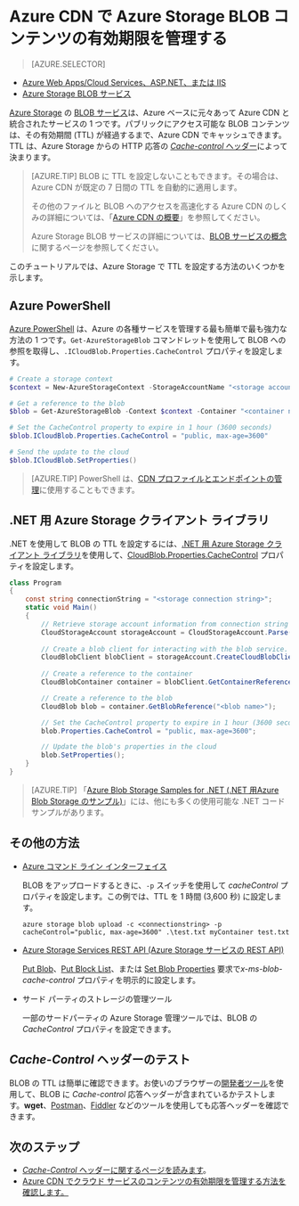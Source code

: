 <properties
 pageTitle="Azure CDN で Azure Storage BLOB コンテンツの有効期限を管理する | Microsoft Azure"
 description="Azure CDN キャッシュで BLOB の有効期限を制御するオプションについて説明します。"
 services="cdn"
 documentationCenter=""
 authors="camsoper"
 manager="erikre"
 editor=""/>
<tags
 ms.service="cdn"
 ms.workload="media"
 ms.tgt_pltfrm="na"
 ms.devlang="multiple"
 ms.topic="article"
 ms.date="09/15/2016"
 ms.author="casoper"/>


# Azure CDN で Azure Storage BLOB コンテンツの有効期限を管理する

> [AZURE.SELECTOR]
- [Azure Web Apps/Cloud Services、ASP.NET、または IIS](cdn-manage-expiration-of-cloud-service-content.md)
- [Azure Storage BLOB サービス](cdn-manage-expiration-of-blob-content.md)

[Azure Storage](../storage/storage-introduction.md) の [BLOB サービス](../storage/storage-introduction.md#blob-storage)は、Azure ベースに元々あって Azure CDN と統合されたサービスの 1 つです。パブリックにアクセス可能な BLOB コンテンツは、その有効期間 (TTL) が経過するまで、Azure CDN でキャッシュできます。TTL は、Azure Storage からの HTTP 応答の [*Cache-control* ヘッダー](http://www.w3.org/Protocols/rfc2616/rfc2616-sec14.html#sec14.9)によって決まります。

>[AZURE.TIP] BLOB に TTL を設定しないこともできます。その場合は、Azure CDN が既定の 7 日間の TTL を自動的に適用します。
>
>その他のファイルと BLOB へのアクセスを高速化する Azure CDN のしくみの詳細については、「[Azure CDN の概要](./cdn-overview.md)」を参照してください。
>
>Azure Storage BLOB サービスの詳細については、[BLOB サービスの概念](https://msdn.microsoft.com/library/dd179376.aspx)に関するページを参照してください。

このチュートリアルでは、Azure Storage で TTL を設定する方法のいくつかを示します。

## Azure PowerShell

[Azure PowerShell](../powershell-install-configure.md) は、Azure の各種サービスを管理する最も簡単で最も強力な方法の 1 つです。`Get-AzureStorageBlob` コマンドレットを使用して BLOB への参照を取得し、`.ICloudBlob.Properties.CacheControl` プロパティを設定します。

```powershell
# Create a storage context
$context = New-AzureStorageContext -StorageAccountName "<storage account name>" -StorageAccountKey "<storage account key>"

# Get a reference to the blob
$blob = Get-AzureStorageBlob -Context $context -Container "<container name>" -Blob "<blob name>"

# Set the CacheControl property to expire in 1 hour (3600 seconds)
$blob.ICloudBlob.Properties.CacheControl = "public, max-age=3600"

# Send the update to the cloud
$blob.ICloudBlob.SetProperties()
```

>[AZURE.TIP] PowerShell は、[CDN プロファイルとエンドポイントの管理](./cdn-manage-powershell.md)に使用することもできます。

## .NET 用 Azure Storage クライアント ライブラリ

.NET を使用して BLOB の TTL を設定するには、[.NET 用 Azure Storage クライアント ライブラリ](../storage/storage-dotnet-how-to-use-blobs.md)を使用して、[CloudBlob.Properties.CacheControl](https://msdn.microsoft.com/library/microsoft.windowsazure.storage.blob.blobproperties.cachecontrol.aspx) プロパティを設定します。

```csharp
class Program
{
	const string connectionString = "<storage connection string>";
	static void Main()
	{
		// Retrieve storage account information from connection string
		CloudStorageAccount storageAccount = CloudStorageAccount.Parse(connectionString);
		
		// Create a blob client for interacting with the blob service.
		CloudBlobClient blobClient = storageAccount.CreateCloudBlobClient();
		
		// Create a reference to the container
		CloudBlobContainer container = blobClient.GetContainerReference("<container name>");

		// Create a reference to the blob
		CloudBlob blob = container.GetBlobReference("<blob name>");

		// Set the CacheControl property to expire in 1 hour (3600 seconds)
		blob.Properties.CacheControl = "public, max-age=3600";

		// Update the blob's properties in the cloud
		blob.SetProperties();
	}
}
```

>[AZURE.TIP] 「[Azure Blob Storage Samples for .NET (.NET 用Azure Blob Storage のサンプル)](https://azure.microsoft.com/documentation/samples/storage-blob-dotnet-getting-started/)」には、他にも多くの使用可能な .NET コード サンプルがあります。

## その他の方法

- [Azure コマンド ライン インターフェイス](../xplat-cli-install.md)

	BLOB をアップロードするときに、`-p` スイッチを使用して *cacheControl* プロパティを設定します。この例では、TTL を 1 時間 (3,600 秒) に設定します。

	```text
	azure storage blob upload -c <connectionstring> -p cacheControl="public, max-age=3600" .\test.txt myContainer test.txt
	```

- [Azure Storage Services REST API (Azure Storage サービスの REST API)](https://msdn.microsoft.com/library/azure/dd179355.aspx)

	[Put Blob](https://msdn.microsoft.com/ja-JP/library/azure/dd179451.aspx)、[Put Block List](https://msdn.microsoft.com/ja-JP/library/azure/dd179467.aspx)、または [Set Blob Properties](https://msdn.microsoft.com/library/azure/ee691966.aspx) 要求で*x-ms-blob-cache-control* プロパティを明示的に設定します。

- サード パーティのストレージの管理ツール

	一部のサードパーティの Azure Storage 管理ツールでは、BLOB の *CacheControl* プロパティを設定できます。

## *Cache-Control* ヘッダーのテスト

BLOB の TTL は簡単に確認できます。お使いのブラウザーの[開発者ツール](https://developer.microsoft.com/microsoft-edge/platform/documentation/f12-devtools-guide/)を使用して、BLOB に *Cache-control* 応答ヘッダーが含まれているかテストします。**wget**、[Postman](https://www.getpostman.com/)、[Fiddler](http://www.telerik.com/fiddler) などのツールを使用しても応答ヘッダーを確認できます。

## 次のステップ

- [*Cache-Control* ヘッダーに関するページを読みます](http://www.w3.org/Protocols/rfc2616/rfc2616-sec14.html#sec14.9)。
- [Azure CDN でクラウド サービスのコンテンツの有効期限を管理する方法を確認します。](./cdn-manage-expiration-of-cloud-service-content.md)

<!---HONumber=AcomDC_0921_2016-->